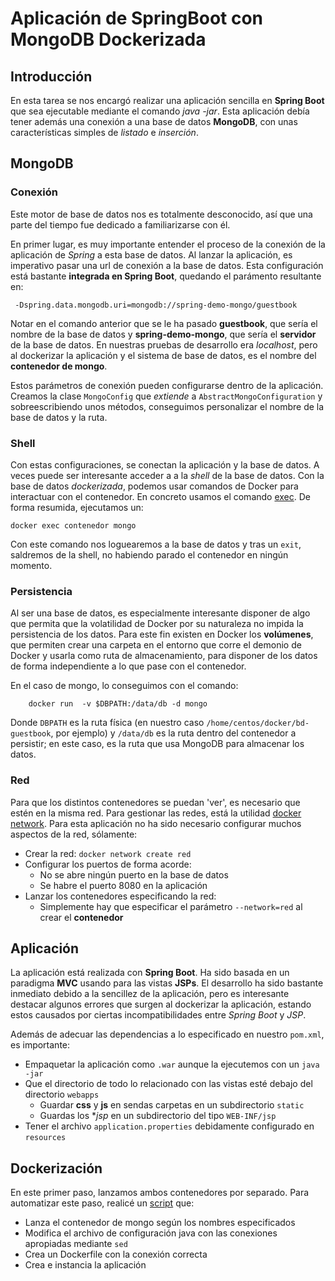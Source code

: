 # Aplicación de SpringBoot con MongoDB Dockerizada

## Introducción

En esta tarea se nos encargó realizar una aplicación sencilla en **Spring Boot** que sea ejecutable mediante el comando *java -jar*. Esta aplicación debía tener además una conexión a una base de datos **MongoDB**, con unas características simples de *listado* e *inserción*.

## MongoDB

### Conexión

Este motor de base de datos nos es totalmente desconocido, así que una parte del tiempo fue dedicado a familiarizarse con él.

En primer lugar, es muy importante entender el proceso de la conexión de la aplicación de *Spring* a esta base de datos. Al lanzar la aplicación, es imperativo pasar una url de conexión a la base de datos. Esta configuración está bastante **integrada en Spring Boot**, quedando el parámento resultante en:

```shell
 -Dspring.data.mongodb.uri=mongodb://spring-demo-mongo/guestbook
 ```

 Notar en el comando anterior que se le ha pasado **guestbook**, que sería el nombre de la base de datos y **spring-demo-mongo**, que sería el **servidor** de la base de datos. En nuestras pruebas de desarrollo era *localhost*, pero al dockerizar la aplicación y el sistema de base de datos, es el nombre del **contenedor de mongo**.

Estos parámetros de conexión pueden configurarse dentro de la aplicación. Creamos la clase ```MongoConfig```  que *extiende* a  ```AbstractMongoConfiguration``` y sobreescribiendo unos métodos, conseguimos personalizar el nombre de la base de datos y la ruta.

### Shell

Con estas configuraciones, se conectan la aplicación y la base de datos. A veces puede ser interesante acceder a a la *shell* de la base de datos. Con la base de datos *dockerizada*, podemos usar comandos de Docker para interactuar con el contenedor. En concreto usamos el comando [exec](https://docs.docker.com/engine/reference/commandline/container_exec/). De forma resumida, ejecutamos un:

```docker
docker exec contenedor mongo
```

Con este comando nos loguearemos a la base de datos y tras un ```exit```, saldremos de la shell, no habiendo parado el contenedor en ningún momento.

### Persistencia

Al ser una base de datos, es especialmente interesante disponer de algo que permita que la volatilidad de Docker por su naturaleza no impida la persistencia de los datos. Para este fin existen en Docker los **volúmenes**, que permiten crear una carpeta en el entorno que corre el demonio de Docker y usarla como ruta de almacenamiento, para disponer de los datos de forma independiente a lo que pase con el contenedor.

En el caso de mongo, lo conseguimos con el comando:

```docker
    docker run  -v $DBPATH:/data/db -d mongo
```

Donde ```DBPATH``` es la ruta física (en nuestro caso ```/home/centos/docker/bd-guestbook```, por ejemplo) y ```/data/db``` es la ruta dentro del contenedor a persistir; en este caso, es la ruta que usa MongoDB para almacenar los datos.

### Red

Para que los distintos contenedores se puedan 'ver', es necesario que estén en la misma red. Para gestionar las redes, está la utilidad [docker network](https://docs.docker.com/edge/engine/reference/commandline/network/#description). Para esta aplicación no ha sido necesario configurar muchos aspectos de la red, sólamente:

* Crear la red: ```docker network create red```
* Configurar los puertos de forma acorde:
  * No se abre ningún puerto en la base de datos
  * Se habre el puerto 8080 en la aplicación
* Lanzar los contenedores especificando la red:
  * Simplemente hay que especificar el parámetro ```--network=red``` al crear el **contenedor**

## Aplicación

La aplicación está realizada con **Spring Boot**. Ha sido basada en un paradigma **MVC** usando para las vistas **JSPs**. El desarrollo ha sido bastante inmediato debido a la sencillez de la aplicación, pero es interesante destacar algunos errores que surgen al dockerizar la aplicación, estando estos causados por ciertas incompatibilidades entre *Spring Boot* y *JSP*.

Además de adecuar las dependencias a lo especificado en nuestro ```pom.xml```, es importante:

* Empaquetar la aplicación como ```.war``` aunque la ejecutemos con un ```java -jar```
* Que el directorio de todo lo relacionado con las vistas esté debajo del directorio ```webapps```
  * Guardar **css** y **js** en sendas carpetas en un subdirectorio ```static```
  * Guardas los **jsp* en un subdirectorio del tipo ```WEB-INF/jsp```
* Tener el archivo ```application.properties``` debidamente configurado en ```resources```

## Dockerización

En este primer paso, lanzamos ambos contenedores por separado. Para automatizar este paso, realicé un [script](https://github.com/MocoNinja/DevOpsTraining/blob/master/src/05-Spring-MongoDB-App/create.sh) que:

* Lanza el contenedor de mongo según los nombres especificados
* Modifica el archivo de configuración java con las conexiones apropiadas mediante ```sed```
* Crea un Dockerfile con la conexión correcta
* Crea e instancia la aplicación

